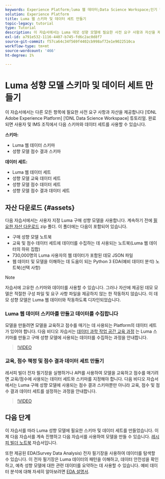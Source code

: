 ```yaml
---
keywords: Experience Platform;luma 웹 데이터;Data Science Workspace;인기 항목;레서피;데모 데이터;데모 웹 데이터;luma 데이터
solution: Experience Platform
title: Luma 웹 스키마 및 데이터 세트 만들기
topic-legacy: tutorial
type: Tutorial
description: 이 자습서에서는 Luma 데모 성향 모델에 필요한 사전 요구 사항과 자산을 제공합니다.
exl-id: a791e532-1116-4407-b745-fd6c2ac0d8f7
source-git-commit: f57ca64c34f569f4402cb998af72e1e9022510ca
workflow-type: tm+mt
source-wordcount: '466'
ht-degree: 1%

---
```


# Luma 성향 모델 스키마 및 데이터 세트 만들기

이 자습서에서는 다른 모든 항목에 필요한 사전 요구 사항과 자산을 제공합니다 [!DNL Adobe Experience Platform] [!DNL Data Science Workspace] 튜토리얼. 완료되면 사용자 및 IMS 조직에서 다음 스키마와 데이터 세트를 사용할 수 있습니다.

**스키마:**

- Luma 웹 데이터 스키마
- 성향 모델 점수 결과 스키마

**데이터 세트:**

- Luma 웹 데이터 세트
- 성향 모델 교육 데이터 세트
- 성향 모델 점수 데이터 세트
- 성향 모델 점수 결과 데이터 세트

## 자산 다운로드 {#assets}

다음 자습서에서는 사용자 지정 Luma 구매 성향 모델을 사용합니다. 계속하기 전에 [필요한 자산 다운로드](https://experienceleague.adobe.com/docs/platform-learn/assets/DSW-course-sample-assets.zip?lang=en) zip 폴더. 이 폴더에는 다음이 포함되어 있습니다.

- 구매 성향 모델 노트북
- 교육 및 점수 데이터 세트에 데이터를 수집하는 데 사용되는 노트북(Luma 웹 데이터의 하위 집합)
- 730,000명의 Luma 사용자의 웹 데이터가 포함된 데모 JSON 파일
- 웹 데이터 및 모델을 이해하는 데 도움이 되는 Python 3 EDA(예비 데이터 분석) 노트북(선택 사항)

>[!NOTE]
>
> 자습서에 고유한 스키마와 데이터를 사용할 수 있습니다. 그러나 자산에 제공된 데모 모델은 적절한 구성 파일 및 요구 사항 파일을 제공하지 않는 한 작동하지 않습니다. 이 데모 성향 모델은 Luma 웹 데이터와 작동하도록 디자인되었습니다.

### Luma 웹 데이터 스키마를 만들고 데이터를 수집합니다

모델을 만들려면 모델을 교육하고 점수를 매기는 데 사용되는 Platform의 데이터 세트가 있어야 합니다. 다음 비디오 자습서는 [데이터 과학 작업 공간 교육 과정](https://experienceleague.adobe.com/?recommended=ExperiencePlatform-U-1-2021.1.dsw) 는 Luma 스키마를 만들고 구매 성향 모델에 사용되는 데이터를 수집하는 과정을 안내합니다.

>[!VIDEO](https://video.tv.adobe.com/v/333312)

### 교육, 점수 책정 및 점수 결과 데이터 세트 만들기

레서피 빌더 전자 필기장을 실행하거나 API를 사용하여 모델을 교육하고 점수를 매기려면 교육/점수에 사용되는 데이터 세트와 스키마를 지정해야 합니다. 다음 비디오 자습서에서는 Luma 구매 성향 모델에 사용되는 점수 결과 스키마뿐만 아니라 교육, 점수 및 점수 결과 데이터 세트를 설정하는 과정을 안내합니다.

>[!VIDEO](https://video.tv.adobe.com/v/333426)

## 다음 단계

이 자습서를 따라 Luma 성향 모델에 필요한 스키마 및 데이터 세트를 만들었습니다. 이제 다음 자습서를 계속 진행하고 다음 자습서를 사용하여 모델을 만들 수 있습니다. [레시피 빌더 노트북](../jupyterlab/create-a-model.md) 자습서입니다.

또한 제공된 EDA(Survey Data Analysis) 전자 필기장을 사용하여 데이터를 탐색할 수 있습니다. 이 전자 필기장은 Luma 데이터의 패턴을 이해하고, 데이터 안전성을 확인하고, 예측 성향 모델에 대한 관련 데이터를 요약하는 데 사용할 수 있습니다. 예비 데이터 분석에 대해 자세히 알아보려면 [EDA 설명서](../jupyterlab/eda-notebook.md).
